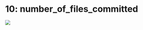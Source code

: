 # 10: number_of_files_committed

![](https://tva1.sinaimg.cn/large/006tNbRwly1gb4doownecj30xw0u0jzx.jpg)